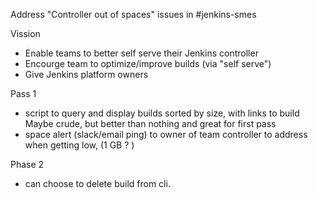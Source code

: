 Address "Controller out of spaces" issues in #jenkins-smes

Vission
* Enable teams to better self serve their Jenkins controller
* Encourge team to optimize/improve builds (via "self serve")
* Give Jenkins platform owners

Pass 1
* script to query and display builds sorted by size, with links to build
	Maybe crude, but better than nothing and great for first pass
* space alert (slack/email ping) to owner of team controller to address when getting low, (1 GB ? )

Phase 2
* can choose to delete build from cli.
<!--stackedit_data:
eyJoaXN0b3J5IjpbMTQ3MzI5NTU4XX0=
-->